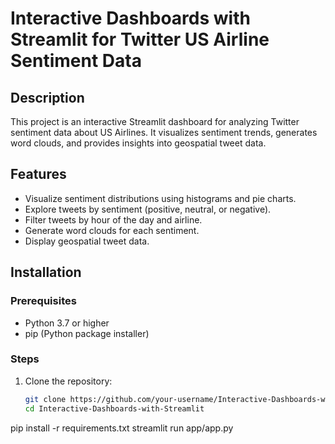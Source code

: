# Interactive Dashboards with Streamlit for Twitter US Airline Sentiment Data

## Description
This project is an interactive Streamlit dashboard for analyzing Twitter sentiment data about US Airlines. It visualizes sentiment trends, generates word clouds, and provides insights into geospatial tweet data.

## Features
- Visualize sentiment distributions using histograms and pie charts.
- Explore tweets by sentiment (positive, neutral, or negative).
- Filter tweets by hour of the day and airline.
- Generate word clouds for each sentiment.
- Display geospatial tweet data.

## Installation

### Prerequisites
- Python 3.7 or higher
- pip (Python package installer)

### Steps
1. Clone the repository:
   ```bash
   git clone https://github.com/your-username/Interactive-Dashboards-with-Streamlit
   cd Interactive-Dashboards-with-Streamlit
pip install -r requirements.txt
streamlit run app/app.py
